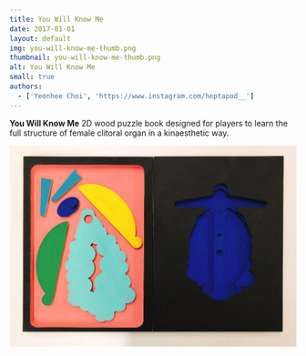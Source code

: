 ```yaml
---
title: You Will Know Me
date: 2017-01-01
layout: default
img: you-will-know-me-thumb.png
thumbnail: you-will-know-me-thumb.png
alt: You Will Know Me
small: true
authors:
  - ['Yeonhee Choi', 'https://www.instagram.com/heptapod__']
---
```

<b>You Will Know Me</b> 2D wood puzzle book designed for players to learn the full structure of female clitoral organ in a kinaesthetic way.

<img src="img/portfolio/you-will-know-me-2.png">
